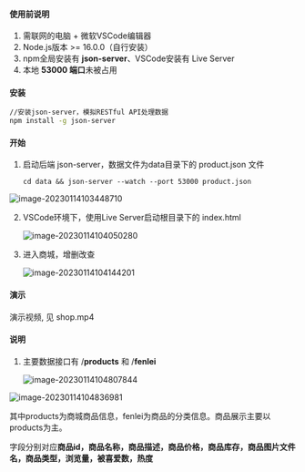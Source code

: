 <!--
 * @Descripttion: 
 * @version: 
 * @Author: 王远昭
 * @Date: 2022-12-30 19:42:37
 * @LastEditors: 王远昭
 * @LastEditTime: 2023-01-14 10:29:13
-->

#### 使用前说明

1. 需联网的电脑 + 微软VSCode编辑器
2. Node.js版本  >= 16.0.0（自行安装）
3. npm全局安装有 **json-server**、VSCode安装有 Live Server
4. 本地 **53000 端口**未被占用

#### 安装

```sh
//安装json-server，模拟RESTful API处理数据
npm install -g json-server
```

#### 开始

1. 启动后端 json-server，数据文件为data目录下的 product.json 文件

   ```
   cd data && json-server --watch --port 53000 product.json
   ```

![image-20230114103448710](C:\Users\86199\AppData\Roaming\Typora\typora-user-images\image-20230114103448710.png)

2. VSCode环境下，使用Live Server启动根目录下的 index.html

   ![image-20230114104050280](C:\Users\86199\AppData\Roaming\Typora\typora-user-images\image-20230114104050280.png)

3. 进入商城，增删改查

   ![image-20230114104144201](C:\Users\86199\AppData\Roaming\Typora\typora-user-images\image-20230114104144201.png)

#### 演示

演示视频, 见 shop.mp4

#### 说明

1. 主要数据接口有 /**products** 和 /**fenlei**

   ![image-20230114104807844](C:\Users\86199\AppData\Roaming\Typora\typora-user-images\image-20230114104807844.png)

![image-20230114104836981](C:\Users\86199\AppData\Roaming\Typora\typora-user-images\image-20230114104836981.png)

其中products为商城商品信息，fenlei为商品的分类信息。商品展示主要以products为主。

字段分别对应**商品id，商品名称，商品描述，商品价格，商品库存，商品图片文件名，商品类型，浏览量，被喜爱数，热度**
